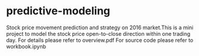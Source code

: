# predictive-modeling
Stock price movement prediction and strategy on 2016 market.This is a mini project to model the stock price open-to-close direction within one trading day. 
For details please refer to overview.pdf
For source code please refer to workbook.ipynb
